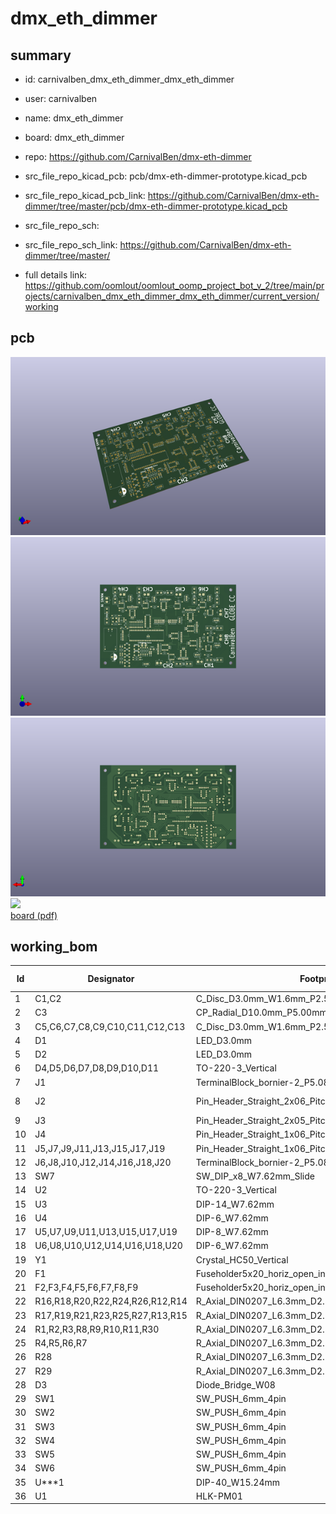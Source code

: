 # dmx_eth_dimmer
 
## summary 
* id: carnivalben_dmx_eth_dimmer_dmx_eth_dimmer
* user: carnivalben
* name: dmx_eth_dimmer
* board: dmx_eth_dimmer
* repo: https://github.com/CarnivalBen/dmx-eth-dimmer
* src_file_repo_kicad_pcb: pcb/dmx-eth-dimmer-prototype.kicad_pcb
* src_file_repo_kicad_pcb_link: https://github.com/CarnivalBen/dmx-eth-dimmer/tree/master/pcb/dmx-eth-dimmer-prototype.kicad_pcb


* src_file_repo_sch: 
* src_file_repo_sch_link: https://github.com/CarnivalBen/dmx-eth-dimmer/tree/master/
* full details link: https://github.com/oomlout/oomlout_oomp_project_bot_v_2/tree/main/projects/carnivalben_dmx_eth_dimmer_dmx_eth_dimmer/current_version/working  



## pcb  
![](working_3d_600.png) 
![](working_3d_front_600.png)  
![](working_3d_back_600.png)  
![](working_600.png)  
[board (pdf)](working.pdf)  

## working_bom
| Id | Designator | Footprint | Quantity | Designation | Supplier and ref |  | None | 
| --- | --- | --- | --- | --- | --- | --- | --- | 
| 1 | C1,C2 | C_Disc_D3.0mm_W1.6mm_P2.50mm | 2 | 33pF |  |  | [''] | 
| 2 | C3 | CP_Radial_D10.0mm_P5.00mm | 1 | 1000uF |  |  | [''] | 
| 3 | C5,C6,C7,C8,C9,C10,C11,C12,C13 | C_Disc_D3.0mm_W1.6mm_P2.50mm | 9 | 0.01uF |  |  | [''] | 
| 4 | D1 | LED_D3.0mm | 1 | CFG Status |  |  | [''] | 
| 5 | D2 | LED_D3.0mm | 1 | Ethernet Status |  |  | [''] | 
| 6 | D4,D5,D6,D7,D8,D9,D10,D11 | TO-220-3_Vertical | 8 | BTA08-600 |  |  | [''] | 
| 7 | J1 | TerminalBlock_bornier-2_P5.08mm | 1 | MAINS IN |  |  | [''] | 
| 8 | J2 | Pin_Header_Straight_2x06_Pitch2.54mm | 1 | STANDARD ENC28J60 |  |  | [''] | 
| 9 | J3 | Pin_Header_Straight_2x05_Pitch2.54mm | 1 | MINI ENC28J60 |  |  | [''] | 
| 10 | J4 | Pin_Header_Straight_1x06_Pitch2.54mm | 1 | MASTER PROG |  |  | [''] | 
| 11 | J5,J7,J9,J11,J13,J15,J17,J19 | Pin_Header_Straight_1x06_Pitch2.54mm | 8 | PRG |  |  | [''] | 
| 12 | J6,J8,J10,J12,J14,J16,J18,J20 | TerminalBlock_bornier-2_P5.08mm | 8 | LOAD |  |  | [''] | 
| 13 | SW7 | SW_DIP_x8_W7.62mm_Slide | 1 | SW_DIP_x08 |  |  | [''] | 
| 14 | U2 | TO-220-3_Vertical | 1 | 3.3v Regulator |  |  | [''] | 
| 15 | U3 | DIP-14_W7.62mm | 1 | 74HCT08 |  |  | [''] | 
| 16 | U4 | DIP-6_W7.62mm | 1 | 4N25 |  |  | [''] | 
| 17 | U5,U7,U9,U11,U13,U15,U17,U19 | DIP-8_W7.62mm | 8 | PIC12(L)F1571/2 |  |  | [''] | 
| 18 | U6,U8,U10,U12,U14,U16,U18,U20 | DIP-6_W7.62mm | 8 | MOC3020M |  |  | [''] | 
| 19 | Y1 | Crystal_HC50_Vertical | 1 | 20MHz |  |  | [''] | 
| 20 | F1 | Fuseholder5x20_horiz_open_inline_Type-I | 1 | 100mA |  |  | [''] | 
| 21 | F2,F3,F4,F5,F6,F7,F8,F9 | Fuseholder5x20_horiz_open_inline_Type-I | 8 | 5A |  |  | [''] | 
| 22 | R16,R18,R20,R22,R24,R26,R12,R14 | R_Axial_DIN0207_L6.3mm_D2.5mm_P10.16mm_Horizontal | 8 | 240 |  |  | [''] | 
| 23 | R17,R19,R21,R23,R25,R27,R13,R15 | R_Axial_DIN0207_L6.3mm_D2.5mm_P10.16mm_Horizontal | 8 | 180 |  |  | [''] | 
| 24 | R1,R2,R3,R8,R9,R10,R11,R30 | R_Axial_DIN0207_L6.3mm_D2.5mm_P10.16mm_Horizontal | 8 | 10K |  |  | [''] | 
| 25 | R4,R5,R6,R7 | R_Axial_DIN0207_L6.3mm_D2.5mm_P10.16mm_Horizontal | 4 | 300 |  |  | [''] | 
| 26 | R28 | R_Axial_DIN0207_L6.3mm_D2.5mm_P10.16mm_Horizontal | 1 | 100K |  |  | [''] | 
| 27 | R29 | R_Axial_DIN0207_L6.3mm_D2.5mm_P10.16mm_Horizontal | 1 | 120 |  |  | [''] | 
| 28 | D3 | Diode_Bridge_W08 | 1 | BRIDGE |  |  | [''] | 
| 29 | SW1 | SW_PUSH_6mm_4pin | 1 | IP1 |  |  | [''] | 
| 30 | SW2 | SW_PUSH_6mm_4pin | 1 | IP2 |  |  | [''] | 
| 31 | SW3 | SW_PUSH_6mm_4pin | 1 | IP3 |  |  | [''] | 
| 32 | SW4 | SW_PUSH_6mm_4pin | 1 | IP4 |  |  | [''] | 
| 33 | SW5 | SW_PUSH_6mm_4pin | 1 | DMXAH |  |  | [''] | 
| 34 | SW6 | SW_PUSH_6mm_4pin | 1 | DMXAL |  |  | [''] | 
| 35 | U***1 | DIP-40_W15.24mm | 1 | PIC16F877A |  |  | [''] | 
| 36 | U1 | HLK-PM01 | 1 | PSU-5VDC |  |  | [''] | 




